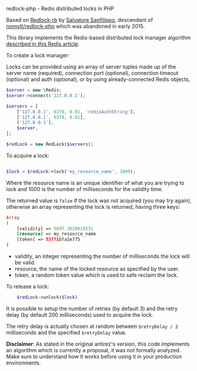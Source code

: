 redlock-php - Redis distributed locks in PHP

Based on [Redlock-rb](https://github.com/antirez/redlock-rb) by [Salvatore Sanfilippo](https://github.com/antirez), descendant of [ronnylt/redlock-php](https://github.com/ronnylt/redlock-php) which was abandoned in early 2015.

This library implements the Redis-based distributed lock manager algorithm [described in this Redis article](http://redis.io/topics/distlock).

To create a lock manager:

Locks can be provided using an array of server tuples made up of the server name (required), connection port (optional), connection timeout (optional) and auth (optional), or by using already-connected Redis objects,

```php
$server = new \Redis;
$server->connect('127.0.0.1');

$servers = [
    ['127.0.0.1', 6379, 0.01, 'redisAuthString'],
    ['127.0.0.1', 6379, 0.01],
    ['127.0.0.1'],
    $server,
];

$redLock = new RedLock($servers);

```

To acquire a lock:

```php

$lock = $redLock->lock('my_resource_name', 1000);

```

Where the resource name is an unique identifier of what you are trying to lock and 1000 is the number of milliseconds for the validity time.

The returned value is `false` if the lock was not acquired (you may try again), otherwise an array representing the lock is returned, having three keys:

```php
Array
(
    [validity] => 9897.3020019531
    [resource] => my_resource_name
    [token] => 53771bfa1e775
)
```

* validity, an integer representing the number of milliseconds the lock will be valid.
* resource, the name of the locked resource as specified by the user.
* token, a random token value which is used to safe reclaim the lock.

To release a lock:

```php
    $redLock->unlock($lock)
```

It is possible to setup the number of retries (by default 3) and the retry
delay (by default 200 milliseconds) used to acquire the lock.

The retry delay is actually chosen at random between `$retryDelay / 2` milliseconds and
the specified `$retryDelay` value.

**Disclaimer**: As stated in the original antirez's version, this code implements an algorithm which is currently a proposal, it was not formally analyzed. Make sure to understand how it works before using it in your production environments.
